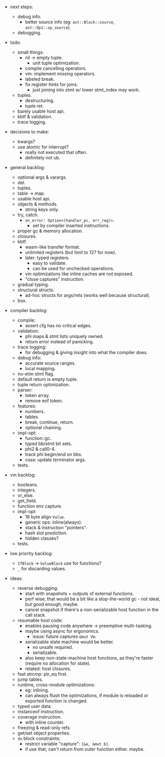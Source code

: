 
- next steps:
    - debug info.
        - better source info (eg: `ast::Block::source`, `ast::Op1::op_source`).
    - debugging.

- todo:
    - small things:
        - nil -> empty tuple.
            - unit tuple optimization.
        - compile cancelling operators.
        - vm: implement missing operators.
        - labeled break.
        - fix register hints for joins.
            - just joining into stmt w/ lower stmt_index may work.
    - tuples.
        - destructuring.
        - tuple ret.
    - barely usable host api.
    - kbtf & validation.
    - trace logging.

- decisions to make:
    - kwargs?
    - use atomic for interrupt?
        - really not executed that often.
        - definitely not ub.

- general backlog:
    - optional args & varargs.
    - del.
    - tuples.
    - table -> map.
    - usable host api.
    - objects & methods.
        - string keys only.
    - try, catch.
        - `on_error: Option<(handler_pc, err_reg)>`.
            - set by compiler inserted instructions.
    - proper gc & memory allocation.
    - closures.
    - kbtf.
        - wasm-like transfer format.
        - unlimited registers (but limit to 127 for now).
        - later: typed registers.
            - easy to validate.
            - can be used for unchecked operations.
        - vm optimizations like inline caches are not exposed.
        - "close captures" instruction.
    - gradual typing.
    - structural structs.
        - ad-hoc structs for args/rets (works well because structural).
    - box.

- compiler backlog:
    - compile:
        - assert cfg has no critical edges.
    - validation:
        - phi maps & stmt lists uniquely owned.
        - return error instead of panicking.
    - trace logging:
        - for debugging & giving insight into what the compiler does.
    - debug info:
        - accurate source ranges.
        - local mapping.
    - no-elim stmt flag.
    - default return is empty tuple.
    - tuple return optimization.
    - parser:
        - token array.
        - remove eof token.
    - features:
        - numbers.
        - tables.
        - break, continue, return.
        - optional chaining.
    - impl-opt:
        - function::gc.
        - typed bb/stmt bit sets.
        - phi2 & call0-4.
        - track phi begin/end on bbs.
        - cssa: update terminator args.
    - tests.


- vm backlog:
    - booleans.
    - integers.
    - or_else.
    - get_field.
    - function env capture.
    - impl-opt:
        - 16 byte align `Value`.
        - generic ops: inline(always).
        - stack & instruction "pointers".
        - hash slot prediction.
        - hidden classes?
    - tests.

- low priority backlog:
    - `IfBlock` -> `ValueBlock` use for functions?
    - `_` for discarding values.

- ideas:
    - reverse debugging:
        - start with snapshots + outputs of external functions.
        - perf wise, that would be a bit like a stop-the-world gc - not ideal, but good enough, maybe.
        - cancel snapshot if there's a non-serializable host function in the call stack.
    - resumable host code:
        - enables pausing code anywhere -> preemptive multi-tasking.
        - maybe using async for ergonomics.
            - issue: future captures `&mut Vm`.
        - serializable state machine would be better.
            - no unsafe required.
            - serializable.
        - also keep non-state-machine host functions, as they're faster (require no allocation for state).
        - related: host closures.
    - fast strcmp: ptr_eq first.
    - jump tables.
    - runtime, cross-module optimizations:
        - eg: inlining.
        - can always flush the optimizations, if module is reloaded or exported function is changed.
    - typed user data.
    - instanceof instruction.
    - coverage instruction.
        - with inline counter.
    - freezing & read-only refs.
    - get/set object properties.
    - `do` block constraints:
        - restrict variable "capture": `[&a, &mut b]`.
        - if use that, can't return from outer function either. maybe.

